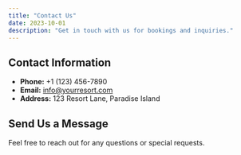 ```yaml
---
title: "Contact Us"
date: 2023-10-01
description: "Get in touch with us for bookings and inquiries."
---
```


## Contact Information

- **Phone:** +1 (123) 456-7890
- **Email:** info@yourresort.com
- **Address:** 123 Resort Lane, Paradise Island

## Send Us a Message
Feel free to reach out for any questions or special requests.